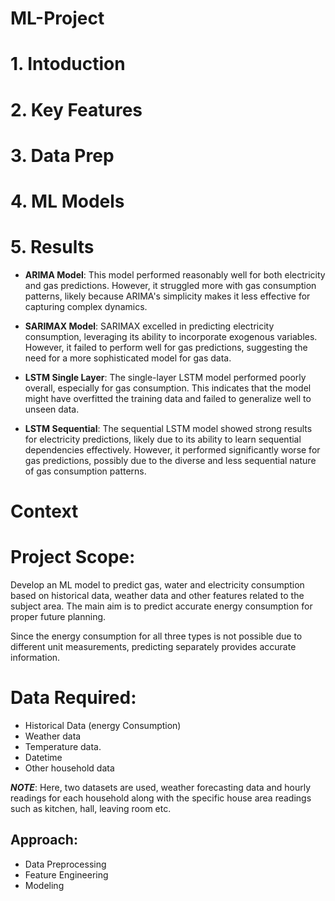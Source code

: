 # ML-Project

# 1. Intoduction

# 2. Key Features

# 3. Data Prep

# 4. ML Models

# 5. Results

- **ARIMA Model**:
This model performed reasonably well for both electricity and gas predictions. However, it struggled more with gas consumption patterns, likely because ARIMA's simplicity makes it less effective for capturing complex dynamics.

- **SARIMAX Model**:
SARIMAX excelled in predicting electricity consumption, leveraging its ability to incorporate exogenous variables. However, it failed to perform well for gas predictions, suggesting the need for a more sophisticated model for gas data.

- **LSTM Single Layer**:
The single-layer LSTM model performed poorly overall, especially for gas consumption. This indicates that the model might have overfitted the training data and failed to generalize well to unseen data.

- **LSTM Sequential**:
The sequential LSTM model showed strong results for electricity predictions, likely due to its ability to learn sequential dependencies effectively. However, it performed significantly worse for gas predictions, possibly due to the diverse and less sequential nature of gas consumption patterns.

# Context

# Project Scope: 

Develop an ML model to predict gas, water and electricity consumption based on historical data, weather data and other features related to the subject area. The main aim is to predict accurate energy consumption for proper future planning. 

Since the energy consumption for all three types is not possible due to different unit measurements, predicting separately provides accurate information. 

# Data Required: 

- Historical Data (energy Consumption)
- Weather data
- Temperature data.
- Datetime
- Other household data

***NOTE***: Here, two datasets are used, weather forecasting data and hourly readings for each household along with the specific house area readings such as kitchen, hall, leaving room etc.

## Approach: 

- Data Preprocessing
- Feature Engineering
- Modeling
